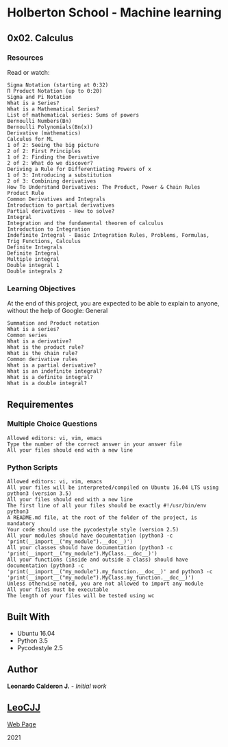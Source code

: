 # Holberton School - Machine learning

## 0x02. Calculus

### Resources

Read or watch:

    Sigma Notation (starting at 0:32)
    Π Product Notation (up to 0:20)
    Sigma and Pi Notation
    What is a Series?
    What is a Mathematical Series?
    List of mathematical series: Sums of powers
    Bernoulli Numbers(Bn)
    Bernoulli Polynomials(Bn(x))
    Derivative (mathematics)
    Calculus for ML
    1 of 2: Seeing the big picture
    2 of 2: First Principles
    1 of 2: Finding the Derivative
    2 of 2: What do we discover?
    Deriving a Rule for Differentiating Powers of x
    1 of 3: Introducing a substitution
    2 of 3: Combining derivatives
    How To Understand Derivatives: The Product, Power & Chain Rules
    Product Rule
    Common Derivatives and Integrals
    Introduction to partial derivatives
    Partial derivatives - How to solve?
    Integral
    Integration and the fundamental theorem of calculus
    Introduction to Integration
    Indefinite Integral - Basic Integration Rules, Problems, Formulas, Trig Functions, Calculus
    Definite Integrals
    Definite Integral
    Multiple integral
    Double integral 1
    Double integrals 2

### Learning Objectives

At the end of this project, you are expected to be able to explain to anyone, without the help of Google:
General

    Summation and Product notation
    What is a series?
    Common series
    What is a derivative?
    What is the product rule?
    What is the chain rule?
    Common derivative rules
    What is a partial derivative?
    What is an indefinite integral?
    What is a definite integral?
    What is a double integral?

## Requirementes

### Multiple Choice Questions

    Allowed editors: vi, vim, emacs
    Type the number of the correct answer in your answer file
    All your files should end with a new line

### Python Scripts

    Allowed editors: vi, vim, emacs
    All your files will be interpreted/compiled on Ubuntu 16.04 LTS using python3 (version 3.5)
    All your files should end with a new line
    The first line of all your files should be exactly #!/usr/bin/env python3
    A README.md file, at the root of the folder of the project, is mandatory
    Your code should use the pycodestyle style (version 2.5)
    All your modules should have documentation (python3 -c 'print(__import__("my_module").__doc__)')
    All your classes should have documentation (python3 -c 'print(__import__("my_module").MyClass.__doc__)')
    All your functions (inside and outside a class) should have documentation (python3 -c 'print(__import__("my_module").my_function.__doc__)' and python3 -c 'print(__import__("my_module").MyClass.my_function.__doc__)')
    Unless otherwise noted, you are not allowed to import any module
    All your files must be executable
    The length of your files will be tested using wc

## Built With

* Ubuntu 16.04
* Python 3.5
* Pycodestyle 2.5

## Author

**Leonardo Calderon J.** - *Initial work* 

## [LeoCJJ](https://github.com/leocjj)

[Web Page](http://leocjj.tech)

2021
